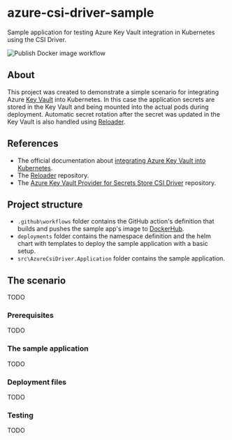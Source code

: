 # azure-csi-driver-sample

Sample application for testing Azure Key Vault integration in Kubernetes using the CSI Driver.

![Publish Docker image workflow](https://github.com/fldsblzs/azure-csi-driver-sample/workflows/Publish%20Docker%20image/badge.svg)

## About

This project was created to demonstrate a simple scenario for integrating Azure [Key Vault](https://azure.microsoft.com/en-us/services/key-vault/) into Kubernetes. In this case the application secrets are stored in the Key Vault and being mounted into the actual pods during deployment. Automatic secret rotation after the secret was updated in the Key Vault is also handled using [Reloader](https://github.com/stakater/Reloader).

## References

- The official documentation about [integrating Azure Key Vault into Kubernetes](https://docs.microsoft.com/en-us/azure/key-vault/general/key-vault-integrate-kubernetes).
- The [Reloader](https://github.com/stakater/Reloader) repository.
- The [Azure Key Vault Provider for Secrets Store CSI Driver](https://github.com/Azure/secrets-store-csi-driver-provider-azure) repository.

## Project structure

- `.github\workflows` folder contains the GitHub action's definition that builds and pushes the sample app's image to [DockerHub](https://hub.docker.com/r/fblzs/azure-csi-driver-sample).
- `deployments` folder contains the namespace definition and the helm chart with templates to deploy the sample application with a basic setup.
- `src\AzureCsiDriver.Application` folder contains the sample application.

## The scenario

TODO

### Prerequisites

TODO

### The sample application

TODO

### Deployment files

TODO

### Testing

TODO
